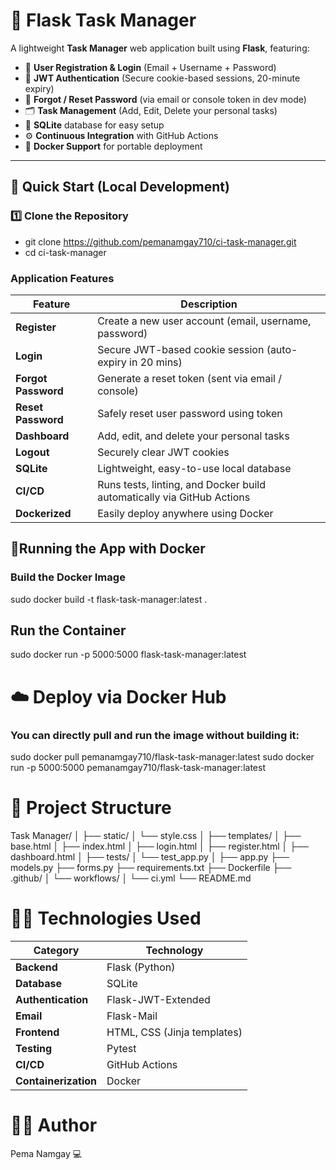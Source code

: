 # 🧠 Flask Task Manager

A lightweight **Task Manager** web application built using **Flask**, featuring:

- 🧾 **User Registration & Login** (Email + Username + Password)  
- 🔐 **JWT Authentication** (Secure cookie-based sessions, 20-minute expiry)  
- 🔑 **Forgot / Reset Password** (via email or console token in dev mode)  
- 🗂️ **Task Management** (Add, Edit, Delete your personal tasks)  
- 🧱 **SQLite** database for easy setup  
- ⚙️ **Continuous Integration** with GitHub Actions  
- 🐳 **Docker Support** for portable deployment  

---

## 🚀 Quick Start (Local Development)

### 1️⃣ Clone the Repository
- git clone https://github.com/pemanamgay710/ci-task-manager.git
- cd ci-task-manager

### Application Features
| Feature             | Description                                                            |
| ------------------- | ---------------------------------------------------------------------- |
| **Register**        | Create a new user account (email, username, password)                  |
| **Login**           | Secure JWT-based cookie session (auto-expiry in 20 mins)               |
| **Forgot Password** | Generate a reset token (sent via email / console)                      |
| **Reset Password**  | Safely reset user password using token                                 |
| **Dashboard**       | Add, edit, and delete your personal tasks                              |
| **Logout**          | Securely clear JWT cookies                                             |
| **SQLite**          | Lightweight, easy-to-use local database                                |
| **CI/CD**           | Runs tests, linting, and Docker build automatically via GitHub Actions |
| **Dockerized**      | Easily deploy anywhere using Docker                                    |

## 🐳Running the App with Docker
### Build the Docker Image

sudo docker build -t flask-task-manager:latest .

## Run the Container
sudo docker run -p 5000:5000 flask-task-manager:latest


# ☁️ Deploy via Docker Hub
### You can directly pull and run the image without building it:

sudo docker pull pemanamgay710/flask-task-manager:latest
sudo docker run -p 5000:5000 pemanamgay710/flask-task-manager:latest


# 🧱 Project Structure

Task Manager/
│
├── static/
│   └── style.css
│
├── templates/
│   ├── base.html
│   ├── index.html
│   ├── login.html
│   ├── register.html
│   ├── dashboard.html
│
├── tests/
│   └── test_app.py
│
├── app.py
├── models.py
├── forms.py
├── requirements.txt
├── Dockerfile
├── .github/
│   └── workflows/
│       └── ci.yml
└── README.md


# 🧑‍💻 Technologies Used

| Category             | Technology                  |
| -------------------- | --------------------------- |
| **Backend**          | Flask (Python)              |
| **Database**         | SQLite                      |
| **Authentication**   | Flask-JWT-Extended          |
| **Email**            | Flask-Mail                  |
| **Frontend**         | HTML, CSS (Jinja templates) |
| **Testing**          | Pytest                      |
| **CI/CD**            | GitHub Actions              |
| **Containerization** | Docker                      |

# 👨‍💻 Author
Pema Namgay
💻 